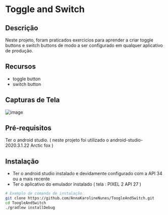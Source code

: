 # Toggle and Switch

## Descrição

Neste projeto, foram praticados exercicios para aprender a criar toggle buttons e switch buttons de modo a ser configurado em qualquer aplicativo de produção.

## Recursos

- toggle button
- switch button

## Capturas de Tela

![image](https://github.com/AnnaKarolineNunes/ToogleAndSwitch/assets/101477642/5f6daa0c-7856-421d-ae9e-6fce3c0fae1e)

## Pré-requisitos

Ter o android studio. ( neste projeto foi utilizado o android-studio-2020.3.1.22 Arctic fox )

## Instalação

- Ter o android studio instalado e devidamente configurado com a API 34 ou a mais recente
- Ter o aplicativo do emulador instalado ( tela : PIXEL 2 API 27 )

```bash
# Exemplo de comando de instalação
git clone https://github.com/AnnaKarolineNunes/ToogleAndSwitch.git
cd ToogleAndSwitch
./gradlew installDebug
